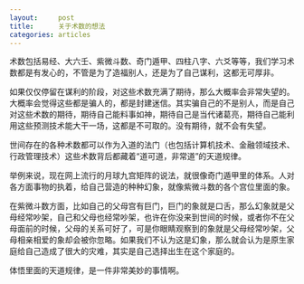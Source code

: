 ```yaml
---
layout:		post
title:		关于术数的想法
categories:	articles
---
```


 术数包括易经、大六壬、紫微斗数、奇门遁甲、四柱八字、六爻等等，我们学习术数都是有发心的，不管是为了造福别人，还是为了自己谋利，这都无可厚非。

如果仅仅停留在谋利的阶段，对这些术数充满了期待，那么大概率会非常失望的。大概率会觉得这些都是骗人的，都是封建迷信。其实骗自己的不是别人，而是自己对这些术数的期待，期待自己能料事如神，期待自己是当代诸葛亮，期待自己能利用这些预测技术能大干一场，这都是不可取的。没有期待，就不会有失望。

世间存在的各种术数都可以作为入道的法门（也包括计算机技术、金融领域技术、行政管理技术）这些术数背后都藏着“道可道，非常道”的天道规律。

举例来说，现在网上流行的月球九宫矩阵的说法，就很像奇门遁甲里的体系。人对各方面事物的执着，给自己营造的种种幻象，就像紫微斗数的各个宫位里面的象。

在紫微斗数方面，比如自己的父母宫有巨门，巨门的象就是口舌，那么幻象就是父母经常吵架，自己和父母也经常吵架，也许在你没来到世间的时候，或者你不在父母面前的时候，父母的关系可好了，可是你眼睛观察到的象就是父母经常吵架，父母相亲相爱的象却会被你忽略。如果我们不认为这是幻象，那么就会认为是原生家庭给自己造成了很大的灾难，其实是自己选择出生在这个家庭的。

体悟里面的天道规律，是一件非常美妙的事情啊。
